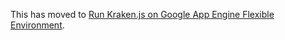 This has moved to [Run Kraken.js on Google App Engine Flexible Environment](https://cloud.google.com/community/tutorials/run-krakenjs-on-google-app-engine).
